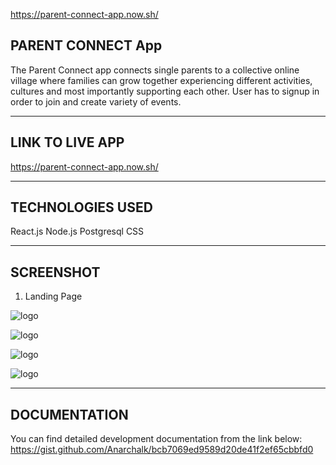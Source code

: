 https://parent-connect-app.now.sh/

## PARENT CONNECT App

 The Parent Connect app connects single parents to a collective online village where families  can grow together experiencing different activities, cultures and most importantly supporting each other. User has to signup in order to join and create variety of events. 


* * *

## LINK TO LIVE APP

https://parent-connect-app.now.sh/


***

## TECHNOLOGIES USED

React.js
Node.js
Postgresql
CSS

***

## SCREENSHOT

1. Landing Page

![logo](https://github.com/Anarchalk/parent-connect-client/blob/master/screenshots/landing-pg.JPG "Landing Page")

![logo](https://raw.githubusercontent.com/Anarchalk/parent-connect-client/master/screenshots/signup-pg.JPG "Signup page")

![logo](https://raw.githubusercontent.com/Anarchalk/parent-connect-client/master/screenshots/event-pg.JPG "Event host view")

![logo](https://github.com/Anarchalk/parent-connect-client/blob/master/screenshots/my-events.JPG "My event page")

***

## DOCUMENTATION
You can find detailed development documentation from the link below:
https://gist.github.com/Anarchalk/bcb7069ed9589d20de41f2ef65cbbfd0
